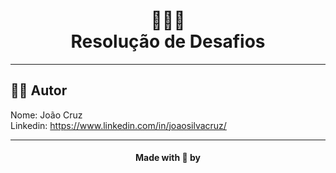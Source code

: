 <h1 align="center">
🧑‍🚀🚀<br>Resolução de Desafios 
</h1>

---

## 👨‍💻 Autor

Nome: João Cruz<br>Linkedin: https://www.linkedin.com/in/joaosilvacruz/

---

<h4 align=center>Made with 💚 by <a href="https://gith